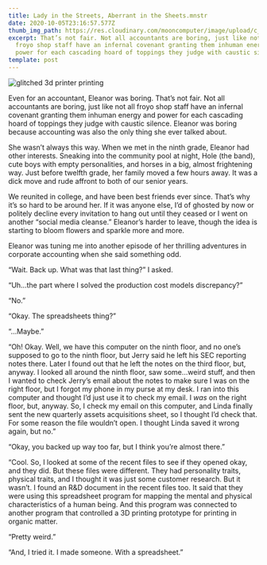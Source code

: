```yaml
---
title: Lady in the Streets, Aberrant in the Sheets.mnstr
date: 2020-10-05T23:16:57.577Z
thumb_img_path: https://res.cloudinary.com/mooncomputer/image/upload/c_scale,e_auto_saturation,h_300,q_auto:best/v1601939869/Moon%20Computer%20Blog/MNSTR/lady-in-the-streets-aberrant-in-the-sheets--glitched.jpg
excerpt: That’s not fair. Not all accountants are boring, just like not all
  froyo shop staff have an infernal covenant granting them inhuman energy and
  power for each cascading hoard of toppings they judge with caustic silence.
template: post
---
```

![glitched 3d printer printing](https://res.cloudinary.com/mooncomputer/image/upload/c_scale,e_auto_saturation,h_800,q_auto:best/v1601939869/Moon%20Computer%20Blog/MNSTR/lady-in-the-streets-aberrant-in-the-sheets--glitched.jpg "Lady in the Streets, Aberrant in the Sheets")

Even for an accountant, Eleanor was boring. That’s not fair. Not all accountants are boring, just like not all froyo shop staff have an infernal covenant granting them inhuman energy and power for each cascading hoard of toppings they judge with caustic silence. Eleanor was boring because accounting was also the only thing she ever talked about. 

She wasn’t always this way. When we met in the ninth grade, Eleanor had other interests. Sneaking into the community pool at night, Hole (the band), cute boys with empty personalities, and horses in a big, almost frightening way. Just before twelfth grade, her family moved a few hours away. It was a dick move and rude affront to both of our senior years. 

We reunited in college, and have been best friends ever since. That’s why it’s so hard to be around her. If it was anyone else, I’d of ghosted by now or politely decline every invitation to hang out until they ceased or I went on another “social media cleanse.” Eleanor’s harder to leave, though the idea is starting to bloom flowers and sparkle more and more. 

Eleanor was tuning me into another episode of her thrilling adventures in corporate accounting when she said something odd.

“Wait. Back up. What was that last thing?” I asked.

“Uh…the part where I solved the production cost models discrepancy?”

“No.”

“Okay. The spreadsheets thing?”

“…Maybe.”

“Oh! Okay. Well, we have this computer on the ninth floor, and no one’s supposed to go to the ninth floor, but Jerry said he left his SEC reporting notes there. Later I found out that he left the notes on the third floor, but, anyway. I looked all around the ninth floor, saw some…weird stuff, and then I wanted to check Jerry’s email about the notes to make sure I was on the right floor, but I forgot my phone in my purse at my desk. I ran into this computer and thought I’d just use it to check my email. I *was* on the right floor, but, anyway. So, I check my email on this computer, and Linda finally sent the new quarterly assets acquisitions sheet, so I thought I’d check that. For some reason the file wouldn’t open. I thought Linda saved it wrong again, but no.” 

“Okay, you backed up way too far, but I think you’re almost there.”

“Cool. So, I looked at some of the recent files to see if they opened okay, and they did. But these files were different. They had personality traits, physical traits, and I thought it was just some customer research. But it wasn’t. I found an R&D document in the recent files too. It said that they were using this spreadsheet program for mapping the mental and physical characteristics of a human being. And this program was connected to another program that controlled a 3D printing prototype for printing in organic matter. 

“Pretty weird.”

“And, I tried it. I made someone. With a spreadsheet.”
